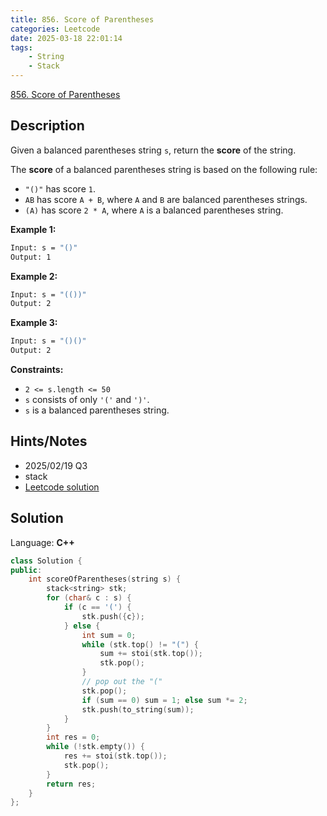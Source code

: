 ```yaml
---
title: 856. Score of Parentheses
categories: Leetcode
date: 2025-03-18 22:01:14
tags:
    - String
    - Stack
---
```


[856. Score of Parentheses](https://leetcode.com/problems/score-of-parentheses/description/?envType=company&envId=snapchat&favoriteSlug=snapchat-more-than-six-months)

## Description

Given a balanced parentheses string `s`, return the **score**  of the string.

The **score**  of a balanced parentheses string is based on the following rule:

- `"()"` has score `1`.
- `AB` has score `A + B`, where `A` and `B` are balanced parentheses strings.
- `(A)` has score `2 * A`, where `A` is a balanced parentheses string.

**Example 1:**

```bash
Input: s = "()"
Output: 1
```

**Example 2:**

```bash
Input: s = "(())"
Output: 2
```

**Example 3:**

```bash
Input: s = "()()"
Output: 2
```

**Constraints:**

- `2 <= s.length <= 50`
- `s` consists of only `'('` and `')'`.
- `s` is a balanced parentheses string.

## Hints/Notes

- 2025/02/19 Q3
- stack
- [Leetcode solution](https://leetcode.com/problems/score-of-parentheses/editorial/?envType=company&envId=snapchat&favoriteSlug=snapchat-more-than-six-months)

## Solution

Language: **C++**

```C++
class Solution {
public:
    int scoreOfParentheses(string s) {
        stack<string> stk;
        for (char& c : s) {
            if (c == '(') {
                stk.push({c});
            } else {
                int sum = 0;
                while (stk.top() != "(") {
                    sum += stoi(stk.top());
                    stk.pop();
                }
                // pop out the "("
                stk.pop();
                if (sum == 0) sum = 1; else sum *= 2;
                stk.push(to_string(sum));
            }
        }
        int res = 0;
        while (!stk.empty()) {
            res += stoi(stk.top());
            stk.pop();
        }
        return res;
    }
};
```
